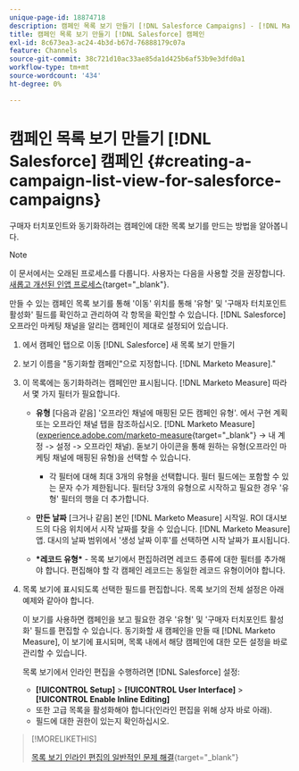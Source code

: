 ```yaml
---
unique-page-id: 18874718
description: 캠페인 목록 보기 만들기 [!DNL Salesforce Campaigns] - [!DNL Marketo Measure] - 제품 설명서
title: 캠페인 목록 보기 만들기 [!DNL Salesforce] 캠페인
exl-id: 8c673ea3-ac24-4b3d-b67d-76888179c07a
feature: Channels
source-git-commit: 38c721d10ac33ae85da1d425b6af53b9e3dfd0a1
workflow-type: tm+mt
source-wordcount: '434'
ht-degree: 0%

---
```


# 캠페인 목록 보기 만들기 [!DNL Salesforce] 캠페인 {#creating-a-campaign-list-view-for-salesforce-campaigns}

구매자 터치포인트와 동기화하려는 캠페인에 대한 목록 보기를 만드는 방법을 알아봅니다.

>[!NOTE]
>
>이 문서에서는 오래된 프로세스를 다룹니다. 사용자는 다음을 사용할 것을 권장합니다. [새롭고 개선된 인앱 프로세스](/help/channel-tracking-and-setup/offline-channels/custom-campaign-sync.md){target="_blank"}.

만들 수 있는 캠페인 목록 보기를 통해 &#39;이동&#39; 위치를 통해 &#39;유형&#39; 및 &#39;구매자 터치포인트 활성화&#39; 필드를 확인하고 관리하여 각 항목을 확인할 수 있습니다. [!DNL Salesforce] 오프라인 마케팅 채널을 알리는 캠페인이 제대로 설정되어 있습니다.

1. 에서 캠페인 탭으로 이동 [!DNL Salesforce] 새 목록 보기 만들기
1. 보기 이름을 &quot;동기화할 캠페인&quot;으로 지정합니다. [!DNL Marketo Measure].&quot;
1. 이 목록에는 동기화하려는 캠페인만 표시됩니다. [!DNL Marketo Measure] 따라서 몇 가지 필터가 필요합니다.

   * **유형** [다음과 같음] &#39;오프라인 채널에 매핑된 모든 캠페인 유형&#39;. 에서 구현 계획 또는 오프라인 채널 탭을 참조하십시오. [!DNL Marketo Measure] ([experience.adobe.com/marketo-measure](https://experience.adobe.com/marketo-measure){target="_blank"} -> 내 계정 -> 설정 -> 오프라인 채널). 돋보기 아이콘을 통해 원하는 유형(오프라인 마케팅 채널에 매핑된 유형)을 선택할 수 있습니다.

      * 각 필터에 대해 최대 3개의 유형을 선택합니다. 필터 필드에는 포함할 수 있는 문자 수가 제한됩니다. 필터당 3개의 유형으로 시작하고 필요한 경우 &#39;유형&#39; 필터의 행을 더 추가합니다.

   * **만든 날짜** [크거나 같음] 본인 [!DNL Marketo Measure] 시작일. ROI 대시보드의 다음 위치에서 시작 날짜를 찾을 수 있습니다. [!DNL Marketo Measure] 앱. 대시의 날짜 범위에서 &#39;생성 날짜 이후&#39;를 선택하면 시작 날짜가 표시됩니다.
   * **&#42;레코드 유형&#42;** - 목록 보기에서 편집하려면 레코드 종류에 대한 필터를 추가해야 합니다. 편집해야 할 각 캠페인 레코드는 동일한 레코드 유형이어야 합니다.

1. 목록 보기에 표시되도록 선택한 필드를 편집합니다. 목록 보기의 전체 설정은 아래 예제와 같아야 합니다.

   이 보기를 사용하면 캠페인을 보고 필요한 경우 &#39;유형&#39; 및 &#39;구매자 터치포인트 활성화&#39; 필드를 편집할 수 있습니다. 동기화할 새 캠페인을 만들 때 [!DNL Marketo Measure], 이 보기에 표시되며, 목록 내에서 해당 캠페인에 대한 모든 설정을 바로 관리할 수 있습니다.

   목록 보기에서 인라인 편집을 수행하려면 [!DNL Salesforce] 설정:

   * **[!UICONTROL Setup]** > **[!UICONTROL User Interface]** > **[!UICONTROL Enable Inline Editing]**
   * 또한 고급 목록을 활성화해야 합니다(인라인 편집을 위해 상자 바로 아래).
   * 필드에 대한 권한이 있는지 확인하십시오.

>[!MORELIKETHIS]
>
>[목록 보기 인라인 편집의 일반적인 문제 해결](http://help.salesforce.com/articleView?id=000003911&amp;language=en_US&amp;type=1){target="_blank"}
